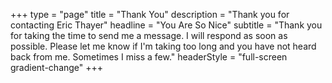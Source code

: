 +++
type = "page"
title = "Thank You"
description = "Thank you for contacting Eric Thayer"
headline = "You Are So Nice"
subtitle = "Thank you for taking the time to send me a message. I will respond as soon as possible. Please let me know if I'm taking too long and you have not heard back from me. Sometimes I miss a few."
headerStyle = "full-screen gradient-change"
+++

